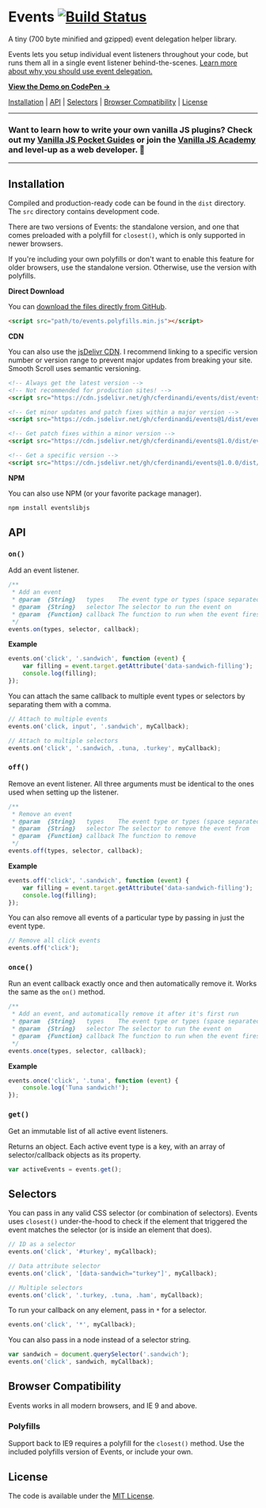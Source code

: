 # Events [![Build Status](https://travis-ci.org/cferdinandi/events.svg)](https://travis-ci.org/cferdinandi/events)
A tiny (700 byte minified and gzipped) event delegation helper library.

Events lets you setup individual event listeners throughout your code, but runs them all in a single event listener behind-the-scenes. [Learn more about why you should use event delegation.](https://gomakethings.com/checking-event-target-selectors-with-event-bubbling-in-vanilla-javascript/)

**[View the Demo on CodePen &rarr;](https://codepen.io/cferdinandi/pen/gqYrbe)**

[Installation](#installation) | [API](#api) | [Selectors](#selectors) | [Browser Compatibility](#browser-compatibility) | [License](#license)


<hr>

### Want to learn how to write your own vanilla JS plugins? Check out my [Vanilla JS Pocket Guides](https://vanillajsguides.com/) or join the [Vanilla JS Academy](https://vanillajsacademy.com) and level-up as a web developer. 🚀

<hr>


## Installation

Compiled and production-ready code can be found in the `dist` directory. The `src` directory contains development code.

There are two versions of Events: the standalone version, and one that comes preloaded with a polyfill for `closest()`, which is only supported in newer browsers.

If you're including your own polyfills or don't want to enable this feature for older browsers, use the standalone version. Otherwise, use the version with polyfills.

**Direct Download**

You can [download the files directly from GitHub](https://github.com/cferdinandi/events/archive/master.zip).

```html
<script src="path/to/events.polyfills.min.js"></script>
```

**CDN**

You can also use the [jsDelivr CDN](https://cdn.jsdelivr.net/gh/cferdinandi/events/dist/). I recommend linking to a specific version number or version range to prevent major updates from breaking your site. Smooth Scroll uses semantic versioning.

```html
<!-- Always get the latest version -->
<!-- Not recommended for production sites! -->
<script src="https://cdn.jsdelivr.net/gh/cferdinandi/events/dist/events.polyfills.min.js"></script>

<!-- Get minor updates and patch fixes within a major version -->
<script src="https://cdn.jsdelivr.net/gh/cferdinandi/events@1/dist/events.polyfills.min.js"></script>

<!-- Get patch fixes within a minor version -->
<script src="https://cdn.jsdelivr.net/gh/cferdinandi/events@1.0/dist/events.polyfills.min.js"></script>

<!-- Get a specific version -->
<script src="https://cdn.jsdelivr.net/gh/cferdinandi/events@1.0.0/dist/events.polyfills.min.js"></script>
```

**NPM**

You can also use NPM (or your favorite package manager).

```bash
npm install eventslibjs
```



## API

### `on()`

Add an event listener.

```js
/**
 * Add an event
 * @param  {String}   types    The event type or types (space separated)
 * @param  {String}   selector The selector to run the event on
 * @param  {Function} callback The function to run when the event fires
 */
events.on(types, selector, callback);
```

**Example**

```js
events.on('click', '.sandwich', function (event) {
	var filling = event.target.getAttribute('data-sandwich-filling');
	console.log(filling);
});
```

You can attach the same callback to multiple event types or selectors by separating them with a comma.

```js
// Attach to multiple events
events.on('click, input', '.sandwich', myCallback);

// Attach to multiple selectors
events.on('click', '.sandwich, .tuna, .turkey', myCallback);
```

### `off()`

Remove an event listener. All three arguments must be identical to the ones used when setting up the listener.

```js
/**
 * Remove an event
 * @param  {String}   types    The event type or types (space separated)
 * @param  {String}   selector The selector to remove the event from
 * @param  {Function} callback The function to remove
 */
events.off(types, selector, callback);
```

**Example**

```js
events.off('click', '.sandwich', function (event) {
	var filling = event.target.getAttribute('data-sandwich-filling');
	console.log(filling);
});
```

You can also remove all events of a particular type by passing in just the event type.

```js
// Remove all click events
events.off('click');
```

### `once()`

Run an event callback exactly once and then automatically remove it. Works the same as the `on()` method.

```js
/**
 * Add an event, and automatically remove it after it's first run
 * @param  {String}   types    The event type or types (space separated)
 * @param  {String}   selector The selector to run the event on
 * @param  {Function} callback The function to run when the event fires
 */
events.once(types, selector, callback);
```

**Example**

```js
events.once('click', '.tuna', function (event) {
	console.log('Tuna sandwich!');
});
```

### `get()`

Get an immutable list of all active event listeners.

Returns an object. Each active event type is a key, with an array of selector/callback objects as its property.

```js
var activeEvents = events.get();
```


## Selectors

You can pass in any valid CSS selector (or combination of selectors). Events uses `closest()` under-the-hood to check if the element that triggered the event matches the selector (or is inside an element that does).

```js
// ID as a selector
events.on('click', '#turkey', myCallback);

// Data attribute selector
events.on('click', '[data-sandwich="turkey"]', myCallback);

// Multiple selectors
events.on('click', '.turkey, .tuna, .ham', myCallback);
```

To run your callback on any element, pass in `*` for a selector.

```js
events.on('click', '*', myCallback);
```

You can also pass in a node instead of a selector string.

```js
var sandwich = document.querySelector('.sandwich');
events.on('click', sandwich, myCallback);
```



## Browser Compatibility

Events works in all modern browsers, and IE 9 and above.

### Polyfills

Support back to IE9 requires a polyfill for the `closest()` method. Use the included polyfills version of Events, or include your own.



## License

The code is available under the [MIT License](LICENSE.md).